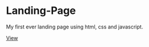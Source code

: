 # Landing-Page
<p>My first ever landing page using html, css and javascript.<p>
<a href="https://sparkling-zabaione-cd75a0.netlify.app/">View</a>
